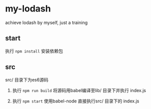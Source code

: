 # my-lodash
achieve lodash by myself, just a training

## start
执行
`npm install`
安装依赖包

## src
src/ 目录下为es6源码
1. 执行
`npm run build`
将源码用babel编译至lib/ 目录下并执行 index.js

2. 执行
`npm start`
使用babel-node 直接执行src/ 目录下的 index.js